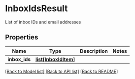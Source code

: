 # InboxIdsResult

List of inbox IDs and email addresses
## Properties
Name | Type | Description | Notes
------------ | ------------- | ------------- | -------------
**inbox_ids** | [**list[InboxIdItem]**](InboxIdItem) |  | 

[[Back to Model list]](../README#documentation-for-models) [[Back to API list]](../README#documentation-for-api-endpoints) [[Back to README]](../README)


